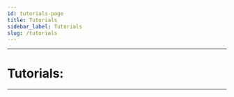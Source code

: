 ```yaml
---
id: tutorials-page
title: Tutorials
sidebar_label: Tutorials
slug: /tutorials
---
```


---
# Tutorials:
---